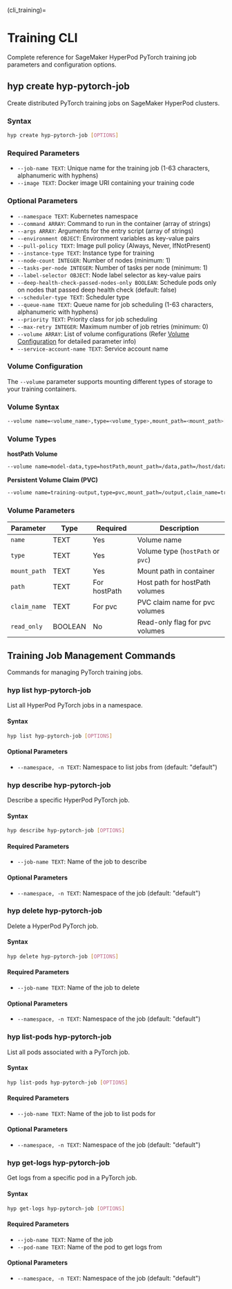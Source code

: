 (cli_training)=

# Training CLI

Complete reference for SageMaker HyperPod PyTorch training job parameters and configuration options.

## hyp create hyp-pytorch-job

Create distributed PyTorch training jobs on SageMaker HyperPod clusters.

### Syntax

```bash
hyp create hyp-pytorch-job [OPTIONS]
```

### Required Parameters

- `--job-name TEXT`: Unique name for the training job (1-63 characters, alphanumeric with hyphens)
- `--image TEXT`: Docker image URI containing your training code

### Optional Parameters

- `--namespace TEXT`: Kubernetes namespace
- `--command ARRAY`: Command to run in the container (array of strings)
- `--args ARRAY`: Arguments for the entry script (array of strings)
- `--environment OBJECT`: Environment variables as key-value pairs
- `--pull-policy TEXT`: Image pull policy (Always, Never, IfNotPresent)
- `--instance-type TEXT`: Instance type for training
- `--node-count INTEGER`: Number of nodes (minimum: 1)
- `--tasks-per-node INTEGER`: Number of tasks per node (minimum: 1)
- `--label-selector OBJECT`: Node label selector as key-value pairs
- `--deep-health-check-passed-nodes-only BOOLEAN`: Schedule pods only on nodes that passed deep health check (default: false)
- `--scheduler-type TEXT`: Scheduler type
- `--queue-name TEXT`: Queue name for job scheduling (1-63 characters, alphanumeric with hyphens)
- `--priority TEXT`: Priority class for job scheduling
- `--max-retry INTEGER`: Maximum number of job retries (minimum: 0)
- `--volume ARRAY`: List of volume configurations (Refer [Volume Configuration](#volume-configuration) for detailed parameter info)
- `--service-account-name TEXT`: Service account name

### Volume Configuration

The `--volume` parameter supports mounting different types of storage to your training containers.

### Volume Syntax

```bash
--volume name=<volume_name>,type=<volume_type>,mount_path=<mount_path>[,additional_options]
```

### Volume Types

**hostPath Volume**
```bash
--volume name=model-data,type=hostPath,mount_path=/data,path=/host/data
```

**Persistent Volume Claim (PVC)**
```bash
--volume name=training-output,type=pvc,mount_path=/output,claim_name=training-pvc,read_only=false
```

### Volume Parameters

| Parameter | Type | Required | Description |
|-----------|------|----------|-------------|
| `name` | TEXT | Yes | Volume name |
| `type` | TEXT | Yes | Volume type (`hostPath` or `pvc`) |
| `mount_path` | TEXT | Yes | Mount path in container |
| `path` | TEXT | For hostPath | Host path for hostPath volumes |
| `claim_name` | TEXT | For pvc | PVC claim name for pvc volumes |
| `read_only` | BOOLEAN | No | Read-only flag for pvc volumes |

## Training Job Management Commands

Commands for managing PyTorch training jobs.

### hyp list hyp-pytorch-job

List all HyperPod PyTorch jobs in a namespace.

#### Syntax

```bash
hyp list hyp-pytorch-job [OPTIONS]
```

#### Optional Parameters

- `--namespace, -n TEXT`: Namespace to list jobs from (default: "default")

### hyp describe hyp-pytorch-job

Describe a specific HyperPod PyTorch job.

#### Syntax

```bash
hyp describe hyp-pytorch-job [OPTIONS]
```

#### Required Parameters

- `--job-name TEXT`: Name of the job to describe

#### Optional Parameters

- `--namespace, -n TEXT`: Namespace of the job (default: "default")

### hyp delete hyp-pytorch-job

Delete a HyperPod PyTorch job.

#### Syntax

```bash
hyp delete hyp-pytorch-job [OPTIONS]
```

#### Required Parameters

- `--job-name TEXT`: Name of the job to delete

#### Optional Parameters

- `--namespace, -n TEXT`: Namespace of the job (default: "default")

### hyp list-pods hyp-pytorch-job

List all pods associated with a PyTorch job.

#### Syntax

```bash
hyp list-pods hyp-pytorch-job [OPTIONS]
```

#### Required Parameters

- `--job-name TEXT`: Name of the job to list pods for

#### Optional Parameters

- `--namespace, -n TEXT`: Namespace of the job (default: "default")

### hyp get-logs hyp-pytorch-job

Get logs from a specific pod in a PyTorch job.

#### Syntax

```bash
hyp get-logs hyp-pytorch-job [OPTIONS]
```

#### Required Parameters

- `--job-name TEXT`: Name of the job
- `--pod-name TEXT`: Name of the pod to get logs from

#### Optional Parameters

- `--namespace, -n TEXT`: Namespace of the job (default: "default")
